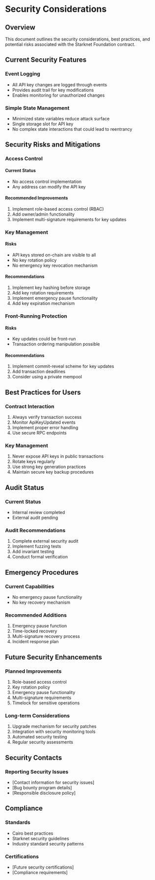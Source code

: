 # Security Considerations

## Overview
This document outlines the security considerations, best practices, and potential risks associated with the Starknet Foundation contract.

## Current Security Features

### Event Logging
- All API key changes are logged through events
- Provides audit trail for key modifications
- Enables monitoring for unauthorized changes

### Simple State Management
- Minimized state variables reduce attack surface
- Single storage slot for API key
- No complex state interactions that could lead to reentrancy

## Security Risks and Mitigations

### Access Control
#### Current Status
- No access control implementation
- Any address can modify the API key

#### Recommended Improvements
1. Implement role-based access control (RBAC)
2. Add owner/admin functionality
3. Implement multi-signature requirements for key updates

### Key Management
#### Risks
- API keys stored on-chain are visible to all
- No key rotation policy
- No emergency key revocation mechanism

#### Recommendations
1. Implement key hashing before storage
2. Add key rotation requirements
3. Implement emergency pause functionality
4. Add key expiration mechanism

### Front-Running Protection
#### Risks
- Key updates could be front-run
- Transaction ordering manipulation possible

#### Recommendations
1. Implement commit-reveal scheme for key updates
2. Add transaction deadlines
3. Consider using a private mempool

## Best Practices for Users

### Contract Interaction
1. Always verify transaction success
2. Monitor ApiKeyUpdated events
3. Implement proper error handling
4. Use secure RPC endpoints

### Key Management
1. Never expose API keys in public transactions
2. Rotate keys regularly
3. Use strong key generation practices
4. Maintain secure key backup procedures

## Audit Status

### Current Status
- Internal review completed
- External audit pending

### Audit Recommendations
1. Complete external security audit
2. Implement fuzzing tests
3. Add invariant testing
4. Conduct formal verification

## Emergency Procedures

### Current Capabilities
- No emergency pause functionality
- No key recovery mechanism

### Recommended Additions
1. Emergency pause function
2. Time-locked recovery
3. Multi-signature recovery process
4. Incident response plan

## Future Security Enhancements

### Planned Improvements
1. Role-based access control
2. Key rotation policy
3. Emergency pause functionality
4. Multi-signature requirements
5. Timelock for sensitive operations

### Long-term Considerations
1. Upgrade mechanism for security patches
2. Integration with security monitoring tools
3. Automated security testing
4. Regular security assessments

## Security Contacts

### Reporting Security Issues
- [Contact information for security issues]
- [Bug bounty program details]
- [Responsible disclosure policy]

## Compliance

### Standards
- Cairo best practices
- Starknet security guidelines
- Industry standard security patterns

### Certifications
- [Future security certifications]
- [Compliance requirements] 